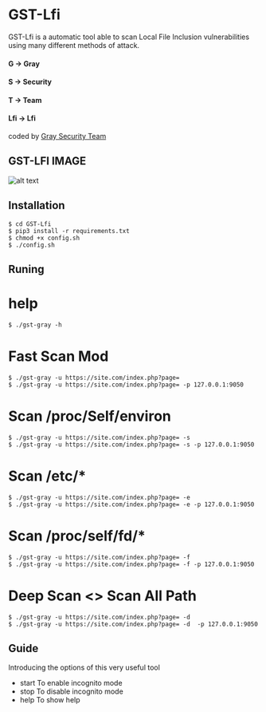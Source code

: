 # GST-Lfi

GST-Lfi is a  automatic tool able to scan  Local File Inclusion vulnerabilities using many different methods of attack.
#### G -> Gray
#### S -> Security
#### T -> Team
#### Lfi -> Lfi
coded by [Gray Security Team](https://T.me/S3CURITY_GRAY)


## GST-LFI IMAGE
![alt text](http://s11.picofile.com/file/8405935042/gst.png "GST-LFI")






## Installation
``` 
$ cd GST-Lfi 
$ pip3 install -r requirements.txt
$ chmod +x config.sh
$ ./config.sh
```
## Runing

# help
```
$ ./gst-gray -h
```
# Fast Scan Mod
```
$ ./gst-gray -u https://site.com/index.php?page=
$ ./gst-gray -u https://site.com/index.php?page= -p 127.0.0.1:9050
```
# Scan /proc/Self/environ
```
$ ./gst-gray -u https://site.com/index.php?page= -s 
$ ./gst-gray -u https://site.com/index.php?page= -s -p 127.0.0.1:9050
```
# Scan /etc/*
```
$ ./gst-gray -u https://site.com/index.php?page= -e
$ ./gst-gray -u https://site.com/index.php?page= -e -p 127.0.0.1:9050
```
# Scan /proc/self/fd/*
```
$ ./gst-gray -u https://site.com/index.php?page= -f
$ ./gst-gray -u https://site.com/index.php?page= -f -p 127.0.0.1:9050
```
# Deep Scan <> Scan All Path
```
$ ./gst-gray -u https://site.com/index.php?page= -d
$ ./gst-gray -u https://site.com/index.php?page= -d  -p 127.0.0.1:9050
``` 

## Guide 

Introducing the options of this very useful tool

* start To enable incognito mode 
* stop To disable incognito mode
* help To show help
